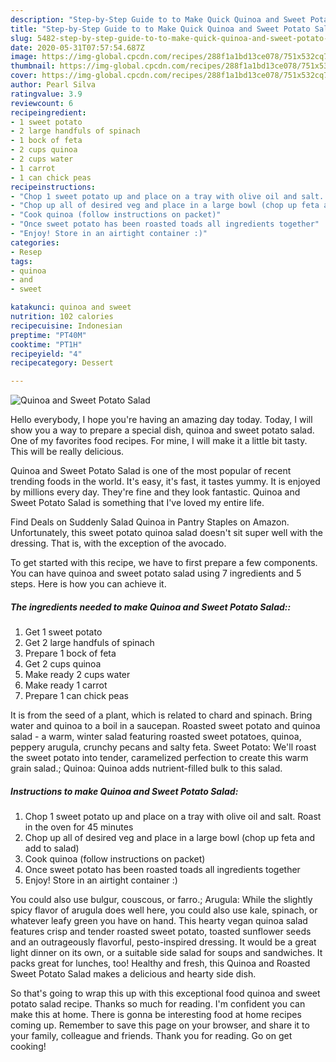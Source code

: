 ```yaml
---
description: "Step-by-Step Guide to to Make Quick Quinoa and Sweet Potato Salad"
title: "Step-by-Step Guide to to Make Quick Quinoa and Sweet Potato Salad"
slug: 5482-step-by-step-guide-to-to-make-quick-quinoa-and-sweet-potato-salad
date: 2020-05-31T07:57:54.687Z
image: https://img-global.cpcdn.com/recipes/288f1a1bd13ce078/751x532cq70/quinoa-and-sweet-potato-salad-recipe-main-photo.jpg
thumbnail: https://img-global.cpcdn.com/recipes/288f1a1bd13ce078/751x532cq70/quinoa-and-sweet-potato-salad-recipe-main-photo.jpg
cover: https://img-global.cpcdn.com/recipes/288f1a1bd13ce078/751x532cq70/quinoa-and-sweet-potato-salad-recipe-main-photo.jpg
author: Pearl Silva
ratingvalue: 3.9
reviewcount: 6
recipeingredient:
- 1 sweet potato
- 2 large handfuls of spinach
- 1 bock of feta
- 2 cups quinoa
- 2 cups water
- 1 carrot
- 1 can chick peas
recipeinstructions:
- "Chop 1 sweet potato up and place on a tray with olive oil and salt. Roast in the oven for 45 minutes"
- "Chop up all of desired veg and place in a large bowl (chop up feta and add to salad)"
- "Cook quinoa (follow instructions on packet)"
- "Once sweet potato has been roasted toads all ingredients together"
- "Enjoy! Store in an airtight container :)"
categories:
- Resep
tags:
- quinoa
- and
- sweet

katakunci: quinoa and sweet
nutrition: 102 calories
recipecuisine: Indonesian
preptime: "PT40M"
cooktime: "PT1H"
recipeyield: "4"
recipecategory: Dessert

---
```



![Quinoa and Sweet Potato Salad](https://img-global.cpcdn.com/recipes/288f1a1bd13ce078/751x532cq70/quinoa-and-sweet-potato-salad-recipe-main-photo.jpg)

Hello everybody, I hope you're having an amazing day today. Today, I will show you a way to prepare a special dish, quinoa and sweet potato salad. One of my favorites food recipes. For mine, I will make it a little bit tasty. This will be really delicious.

Quinoa and Sweet Potato Salad is one of the most popular of recent trending foods in the world. It's easy, it's fast, it tastes yummy. It is enjoyed by millions every day. They're fine and they look fantastic. Quinoa and Sweet Potato Salad is something that I've loved my entire life.

Find Deals on Suddenly Salad Quinoa in Pantry Staples on Amazon. Unfortunately, this sweet potato quinoa salad doesn&#39;t sit super well with the dressing. That is, with the exception of the avocado.


To get started with this recipe, we have to first prepare a few components. You can have quinoa and sweet potato salad using 7 ingredients and 5 steps. Here is how you can achieve it.

##### The ingredients needed to make Quinoa and Sweet Potato Salad::

1. Get 1 sweet potato
1. Get 2 large handfuls of spinach
1. Prepare 1 bock of feta
1. Get 2 cups quinoa
1. Make ready 2 cups water
1. Make ready 1 carrot
1. Prepare 1 can chick peas


It is from the seed of a plant, which is related to chard and spinach. Bring water and quinoa to a boil in a saucepan. Roasted sweet potato and quinoa salad - a warm, winter salad featuring roasted sweet potatoes, quinoa, peppery arugula, crunchy pecans and salty feta. Sweet Potato: We&#39;ll roast the sweet potato into tender, caramelized perfection to create this warm grain salad.; Quinoa: Quinoa adds nutrient-filled bulk to this salad. 

##### Instructions to make Quinoa and Sweet Potato Salad:

1. Chop 1 sweet potato up and place on a tray with olive oil and salt. Roast in the oven for 45 minutes
1. Chop up all of desired veg and place in a large bowl (chop up feta and add to salad)
1. Cook quinoa (follow instructions on packet)
1. Once sweet potato has been roasted toads all ingredients together
1. Enjoy! Store in an airtight container :)


You could also use bulgur, couscous, or farro.; Arugula: While the slightly spicy flavor of arugula does well here, you could also use kale, spinach, or whatever leafy green you have on hand. This hearty vegan quinoa salad features crisp and tender roasted sweet potato, toasted sunflower seeds and an outrageously flavorful, pesto-inspired dressing. It would be a great light dinner on its own, or a suitable side salad for soups and sandwiches. It packs great for lunches, too! Healthy and fresh, this Quinoa and Roasted Sweet Potato Salad makes a delicious and hearty side dish. 

So that's going to wrap this up with this exceptional food quinoa and sweet potato salad recipe. Thanks so much for reading. I'm confident you can make this at home. There is gonna be interesting food at home recipes coming up. Remember to save this page on your browser, and share it to your family, colleague and friends. Thank you for reading. Go on get cooking!

